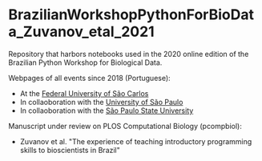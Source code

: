 # BrazilianWorkshopPythonForBioData_Zuvanov_etal_2021

Repository that harbors notebooks used in the 2020 online edition of the Brazilian Python Workshop for Biological Data.

Webpages of all events since 2018 (Portuguese):
 * At the [Federal University of São Carlos](https://btwbd.gitlab.io/sitepythonbiodata2018/)
 * In collaoboration with the [University of São Paulo](https://btwbd.gitlab.io/sitepythonbiodata2020/)
 * In collaoboration with the [São Paulo State University](https://btwbd.gitlab.io/sitepythonbiodata2021/)
 
Manuscript under review on PLOS Computational Biology (pcompbiol):
 * Zuvanov et al. "The experience of teaching introductory programming skills to bioscientists in Brazil"
